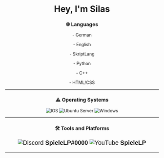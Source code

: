 <h1 align="center">Hey, I'm Silas</h1>


<h3 align="center"> 🌐  Languages</h3>

<p align="center">- German</p>
<p align="center"><p align="center">- English</p>
<p align="center">- SkriptLang</p>
<p align="center">- Python</p>
<p align="center">- C++</p>
<p align="center">- HTML/CSS</p>

---

<h3 align="center"> ⚠️  Operating Systems </h3>

<p align="center">
    <img src="https://img.shields.io/badge/IOS-000000?style=for-the-badge&logo=ios&logoColor=white" alt="IOS">
    <img src="https://img.shields.io/badge/Ubuntu%20Server-E95420?style=for-the-badge&logo=ubuntu&logoColor=white" alt="Ubuntu Server">
    <img src="https://img.shields.io/badge/Windows-0F5BEA?style=for-the-badge&logo=windows&logoColor=white" alt="Windows">
</p>

---

<h3 align="center"> 🛠️ Tools and Platforms </h3>

<p align="center" style="text-align: center; font-size: 20px; font-family: Arial, sans-serif;">
    <img src="https://img.shields.io/badge/Discord-7289DA?style=for-the-badge&logo=discord&logoColor=white" alt="Discord">
    <strong>SpieleLP#0000</strong>
    <img src="https://img.shields.io/badge/YouTube-FF0000?style=for-the-badge&logo=youtube&logoColor=white" alt="YouTube">
    <strong>SpieleLP</strong>
</p>


---
